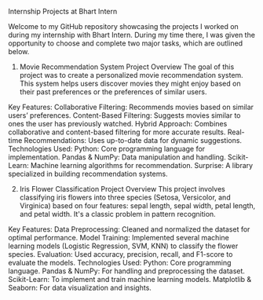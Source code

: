 Internship Projects at Bhart Intern

Welcome to my GitHub repository showcasing the projects I worked on during my internship with Bhart Intern. During my time there, I was given the opportunity to choose and complete two major tasks, which are outlined below.

1. Movie Recommendation System
Project Overview
The goal of this project was to create a personalized movie recommendation system. This system helps users discover movies they might enjoy based on their past preferences or the preferences of similar users.

Key Features:
Collaborative Filtering: Recommends movies based on similar users’ preferences.
Content-Based Filtering: Suggests movies similar to ones the user has previously watched.
Hybrid Approach: Combines collaborative and content-based filtering for more accurate results.
Real-time Recommendations: Uses up-to-date data for dynamic suggestions.
Technologies Used:
Python: Core programming language for implementation.
Pandas & NumPy: Data manipulation and handling.
Scikit-Learn: Machine learning algorithms for recommendation.
Surprise: A library specialized in building recommendation systems.



2. Iris Flower Classification
Project Overview
This project involves classifying iris flowers into three species (Setosa, Versicolor, and Virginica) based on four features: sepal length, sepal width, petal length, and petal width. It's a classic problem in pattern recognition.

Key Features:
Data Preprocessing: Cleaned and normalized the dataset for optimal performance.
Model Training: Implemented several machine learning models (Logistic Regression, SVM, KNN) to classify the flower species.
Evaluation: Used accuracy, precision, recall, and F1-score to evaluate the models.
Technologies Used:
Python: Core programming language.
Pandas & NumPy: For handling and preprocessing the dataset.
Scikit-Learn: To implement and train machine learning models.
Matplotlib & Seaborn: For data visualization and insights.





